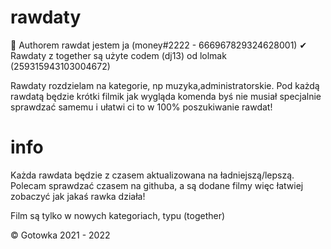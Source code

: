 # rawdaty
 
 🔧 Authorem rawdat jestem ja (money#2222 - 666967829324628001)
 ✔ Rawdaty z together są użyte codem (dj13) od lolmak (259315943103004672)
 
 Rawdaty rozdzielam na kategorie, np muzyka,administratorskie. 
 Pod każdą rawdatą będzie krótki filmik jak wygląda komenda byś nie musiał specjalnie sprawdzać samemu i ułatwi ci to w 100% poszukiwanie rawdat!
 
# info
Każda rawdata będzie z czasem aktualizowana na ładniejszą/lepszą. Polecam sprawdzać czasem na githuba, a są dodane filmy więc łatwiej zobaczyć jak jakaś rawka działa!

Film są tylko w nowych kategoriach, typu (together)

 ©️ Gotowka 2021 - 2022
